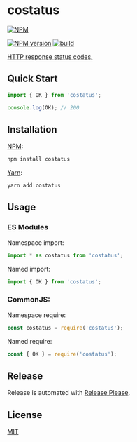 # costatus

[![NPM](https://nodei.co/npm/costatus.png)](https://nodei.co/npm/costatus/)

[![NPM version](https://img.shields.io/npm/v/costatus.svg)](https://www.npmjs.com/package/costatus)
[![build](https://github.com/corsmirror/costatus/actions/workflows/build.yml/badge.svg)](https://github.com/corsmirror/costatus/actions/workflows/build.yml)

[HTTP response status codes.](https://developer.mozilla.org/docs/Web/HTTP/Status)

## Quick Start

```ts
import { OK } from 'costatus';

console.log(OK); // 200
```

## Installation

[NPM](https://www.npmjs.com/package/costatus):

```sh
npm install costatus
```

[Yarn](https://yarnpkg.com/package/costatus):

```sh
yarn add costatus
```

## Usage

### ES Modules

Namespace import:

```ts
import * as costatus from 'costatus';
```

Named import:

```ts
import { OK } from 'costatus';
```

### CommonJS:

Namespace require:

```ts
const costatus = require('costatus');
```

Named require:

```ts
const { OK } = require('costatus');
```

## Release

Release is automated with [Release Please](https://github.com/googleapis/release-please).

## License

[MIT](https://github.com/remarkablemark/costatus/blob/master/LICENSE)
